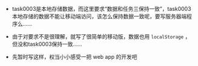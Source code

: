 - task0003是本地存储数据，而这里要求“数据和任务三保持一致”，task0003本地存储的数据不能让移动端访问，该怎么保持数据一致呢，要写服务器端程序么……

- 由于对要求不是很理解，就写了很简单的移动版，数据也用 `localStorage` ，但没和task0003保持一致……

- 先暂时写这样，权当小小感受一把 web app 的开发吧
